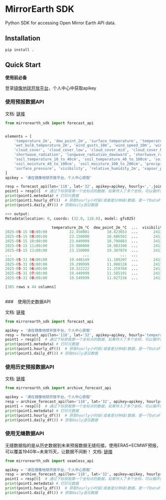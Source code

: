 # MirrorEarth SDK

Python SDK for accessing Open Mirror Earth API data.

## Installation

```
pip install .
```

## Quick Start

**使用前必备**

登录[镜像地球开放平台](https://open.mirror-earth.com)，个人中心中获取apikey

### 使用预报数据API

文档: [链接](https://open.mirror-earth.com/docs/get-started/2-forecast-api)

```python
from mirrorearth_sdk import forecast_api


elements = [
    'temperature_2m', 'dew_point_2m', 'surface_temperature', 'temperature_80m', 'temperature_100m',
    'wet_bulb_temperature_2m', 'wind_gusts_10m', 'wind_speed_10m', 'wind_direction_10m', 'wind_speed_20m',
    'cloud_cover', 'cloud_cover_low', 'cloud_cover_mid', 'cloud_cover_high',
    'shortwave_radiation', 'longwave_radiation_downward', 'shortwave_radiation_upward', 'longwave_radiation_upward', 'soil_temperature_0_to_10cm',
    'soil_temperature_10_to_40cm', 'soil_temperature_40_to_100cm', 'soil_temperature_100_to_200cm', 'soil_moisture_0_to_10cm', 'soil_moisture_10_to_40cm',
    'soil_moisture_40_to_100cm', 'soil_moisture_100_to_200cm', 'precipitation', 'snow_depth', 'pressure_msl',
    'surface_pressure', 'visibility', 'relative_humidity_2m', 'vapour_pressure_deficit'
]
apikey = '请在镜像地球开放平台，个人中心获取'

resp = forecast_api(lon='118', lat='32', apikey=apikey, hourly=','.join(elements), daily='temperature_2m_max', models='ecmwf', forecast_days=15)
point1 = resp[0]  # 通过下标获取第一个坐标点的数据，如果传入了多个坐标，可以循环获得数据
print(point1.metedata) # 打印元数据
print(point1.hourly_df())  # 获取hourly小时级(或者是分钟级)数据，是一个DataFrame
print(point1.daily_df()) # 获取daily逐日数据

>>> output:
Metadata(location: 0, coords: (32.0, 118.0), model: gfs025)

                     temperature_2m_°C  dew_point_2m_°C  ...  visibility_m  relative_humidity_2m_%
2025-05-15 08:00:00          22.450001        18.423653  ...       24135.0               78.000000
2025-05-15 09:00:00          23.150000        18.686502  ...       24135.0               76.000000
2025-05-15 10:00:00          23.049999        18.798883  ...       24135.0               77.000000
2025-05-15 11:00:00          23.900000        18.983398  ...       24135.0               74.000000
2025-05-15 12:00:00          23.150000        19.307074  ...       24135.0               79.000000
...                                ...              ...  ...           ...                     ...
2025-05-31 04:00:00          19.448149        11.189207  ...       24135.0               58.851852
2025-05-31 05:00:00          19.299999        11.088128  ...       24135.0               59.000000
2025-05-31 06:00:00          19.322222        11.259768  ...       24135.0               59.592594
2025-05-31 07:00:00          19.449999        11.585191  ...       24135.0               60.407406
2025-05-31 08:00:00          19.549999        11.827236  ...       24135.0               61.000000

[385 rows x 44 columns]
    
```

###　使用历史数据API

文档: [链接](https://open.mirror-earth.com/docs/get-started/4-history-api)

```python
from mirrorearth_sdk import forecast_api

apikey = '请在镜像地球开放平台，个人中心获取'
resp = forecast_api(lon='118', lat='32', apikey=apikey, hourly='temperature_2m', daily='temperature_2m_max', start_date='2023-01-01', end_date='2023-12-31')
point1 = resp[0]  # 通过下标获取第一个坐标点的数据，如果传入了多个坐标，可以循环获得数据
print(point1.metedata) # 打印元数据
print(point1.hourly_df())  # 获取hourly小时级(或者是分钟级)数据，是一个DataFrame
print(point1.daily_df()) # 获取daily逐日数据
```

### 使用历史预报数据API

文档: [链接](https://open.mirror-earth.com/docs/get-started/3-archive-forecast-api)

```python
from mirrorearth_sdk import archive_forecast_api

apikey = '请在镜像地球开放平台，个人中心获取'
resp = archive_forecast_api(lon='118', lat='32', apikey=apikey, hourly='temperature_2m', start_hour='2025-07-01T00:00', models='archive_ifs')
point1 = resp[0]  # 通过下标获取第一个坐标点的数据，如果传入了多个坐标，可以循环获得数据
print(point1.metedata) # 打印元数据
print(point1.hourly_df())  # 获取hourly小时级(或者是分钟级)数据，是一个DataFrame
print(point1.daily_df()) # 获取daily逐日数据
```

### 使用无缝数据API

无缝数据指的是从历史数据到未来预报数据无缝衔接。使用ERA5+ECMWF预报，可以覆盖1940年~未来15天，让数据不间断！
文档: [链接](https://open.mirror-earth.com/docs/get-started/5-seamless-data)

```python
from mirrorearth_sdk import seamless_api

apikey = '请在镜像地球开放平台，个人中心获取'
resp = archive_forecast_api(lon='118', lat='32', apikey=apikey, hourly='temperature_2m', forecast_days=15, past_days=15)
point1 = resp[0]  # 通过下标获取第一个坐标点的数据，如果传入了多个坐标，可以循环获得数据
print(point1.metedata) # 打印元数据
print(point1.hourly_df())  # 获取hourly小时级(或者是分钟级)数据，是一个DataFrame
print(point1.daily_df()) # 获取daily逐日数据
```

